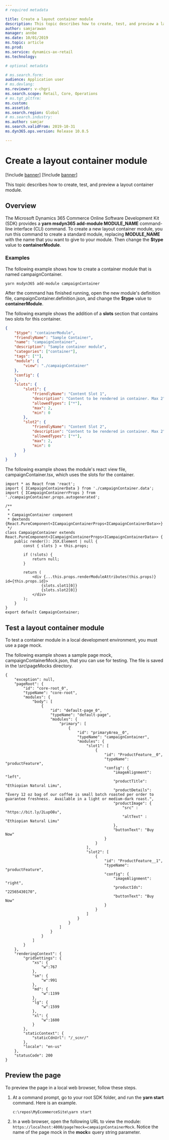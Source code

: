 ```yaml
---
# required metadata

title: Create a layout container module
description: This topic describes how to create, test, and preview a layout container module.
author: samjarawan
manager: annbe
ms.date: 10/01/2019
ms.topic: article
ms.prod: 
ms.service: dynamics-ax-retail
ms.technology: 

# optional metadata

# ms.search.form: 
audience: Application user
# ms.devlang: 
ms.reviewer: v-chgri
ms.search.scope: Retail, Core, Operations
# ms.tgt_pltfrm: 
ms.custom: 
ms.assetid: 
ms.search.region: Global
# ms.search.industry: 
ms.author: samjar
ms.search.validFrom: 2019-10-31
ms.dyn365.ops.version: Release 10.0.5

---
```


# Create a layout container module

[!include [banner](../includes/preview-banner.md)]
[!include [banner](../includes/banner.md)]

This topic describes how to create, test, and preview a layout container module.

## Overview

The Microsoft Dynamics 365 Commerce Online Software Development Kit (SDK) provides a **yarn msdyn365 add-module MODULE\_NAME** command-line interface (CLI) command. To create a new layout container module, you run this command to create a standard module, replacing **MODULE\_NAME** with the name that you want to give to your module. Then change the **$type** value to **containerModule**.

### Examples

The following example shows how to create a container module that is named campaignContainer.

```
yarn msdyn365 add-module campaignContainer
```

After the command has finished running, open the new module's definition file, campaignContainer.definition.json, and change the **$type** value to **containerModule**.

The following example shows the addition of a **slots** section that contains two slots for this container.

```json
{
    "$type": "containerModule",
    "friendlyName": "Sample Container",
    "name": "campaignContainer",
    "description": "Sample container module",
    "categories": ["container"],
    "tags": [""],
    "module": {
        "view": "./campaignContainer"
    },
    "config": {
    },
    "slots": {
        "slot1": {
            "friendlyName": "Content Slot 1",
            "description": "Content to be rendered in container. Max 2",
            "allowedTypes": ["*"],
            "max": 2,
            "min": 0
        },
        "slot2": {
            "friendlyName": "Content Slot 2",
            "description": "Content to be rendered in container. Max 2",
            "allowedTypes": ["*"],
            "max": 2,
            "min": 0
        }
    }
}
```

The following example shows the module's react view file, campaignContainer.tsx, which uses the slots for the container.

```
import * as React from 'react';
import { ICampaignContainerData } from './campaignContainer.data';
import { ICampaignContainerrProps } from './campaignContainer.props.autogenerated';

/**
 *
 * CampaignContainer component
 * @extends {React.PureComponent<ICampaignContainerProps<ICampaignContainerData>>}
 */
class CampaignContainer extends React.PureComponent<ICampaignContainerProps<ICampaignContainerData>> {
    public render(): JSX.Element | null {
        const { slots } = this.props;

        if (!slots) {
            return null;
        }

        return (
            <div {...this.props.renderModuleAttributes(this.props)} id={this.props.id}>
                {slots.slot1[0]}
                {slots.slot2[0]}
            </div>
        );
    }
}
export default CampaignContainer;
```

## Test a layout container module

To test a container module in a local development environment, you must use a page mock.

The following example shows a sample page mock, campaignContainerMock.json, that you can use for testing. The file is saved in the \\src\\pageMocks directory.

```
{
    "exception": null,
    "pageRoot": {
        "id": "core-root_0",
        "typeName": "core-root",
        "modules": {
            "body": [
                {
                    "id": "default-page_0",
                    "typeName": "default-page",
                    "modules": {
                        "primary": [
                            {
                                "id": "primaryArea__0",
                                "typeName": "campaignContainer",
                                "modules": {
                                    "slot1": [
                                        { 
                                            "id": "ProductFeature__0",
                                            "typeName": "productFeature",
                                            "config": {
                                                "imageAlignment": "left",
                                                "productTitle": "Ethiopian Natural Limu",
                                                "productDetails": "Every 12 oz bag of our coffee is small batch roasted per order to guarantee freshness.  Available in a light or medium-dark roast.",
                                                "productImage": {
                                                    "src" : "https://bit.ly/2LupO8u",
                                                    "altText" : "Ethiopian Natural Limu"
                                                },
                                                "buttonText": "Buy Now"
                                            }
                                        }
                                    ],
                                    "slot2": [
                                        {                                     
                                            "id": "ProductFeature__1",
                                            "typeName": "productFeature",
                                            "config": {
                                                "imageAlignment": "right",
                                                "productIds": "22565430170",
                                                "buttonText": "Buy Now"
                                            }
                                        }
                                    ]
                                }
                            }
                        ]
                    }
                }
            ]
        }
    },
    "renderingContext": {
        "gridSettings": {
            "xs": {
                "w":767
            },
            "sm": {
                "w":991
            },
            "md": {
                "w":1199
            },
            "lg": {
                "w":1599
            },
            "xl": {
                "w":1600
            }
        },        
        "staticContext": {
            "staticCdnUrl": "/_scnr/"
        },
        "locale": "en-us"
    },
    "statusCode": 200
}
```

## Preview the page

To preview the page in a local web browser, follow these steps.

1. At a command prompt, go to your root SDK folder, and run the **yarn start** command. Here is an example.

    ```
    c:\repos\MyEcommerceSite\yarn start
    ```

2. In a web browser, open the following URL to view the module: `https://localhost:4000/page?mock=campaignContainerMock`. Notice the name of the page mock in the **mock=** query string parameter.
